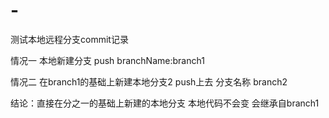# -
测试本地远程分支commit记录

情况一 本地新建分支 push branchName:branch1

情况二 在branch1的基础上新建本地分支2 push上去  分支名称 branch2

结论：直接在分之一的基础上新建的本地分支 本地代码不会变 会继承自branch1

